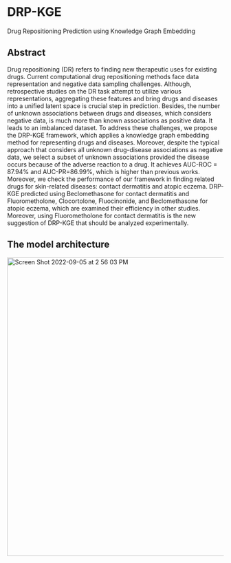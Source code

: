 # DRP-KGE
Drug Repositioning Prediction using Knowledge Graph Embedding
## Abstract
Drug repositioning (DR) refers to finding new therapeutic uses for existing drugs. Current computational drug repositioning methods face data representation and negative data sampling challenges. Although, retrospective studies on the DR task attempt to utilize various representations, aggregating these features and bring drugs and diseases into a unified latent space is crucial step in prediction. Besides, the number of unknown associations between drugs and diseases, which considers negative data, is much more than known associations as positive data. It leads to an imbalanced dataset. To address these challenges, we propose the DRP-KGE framework, which applies a knowledge graph embedding method for representing drugs and diseases. Moreover, despite the typical approach that considers all unknown drug-disease associations as negative data, we select a subset of unknown associations provided the disease occurs because of the adverse reaction to a drug. It achieves AUC-ROC = 87.94% and AUC-PR=86.99%, which is higher than previous works. Moreover, we check the performance of our framework in finding related drugs for skin-related diseases: contact dermatitis and atopic eczema. DRP-KGE predicted using Beclomethasone for contact dermatitis and Fluorometholone, Clocortolone, Fluocinonide, and Beclomethasone for atopic eczema, which are examined their efficiency in other studies. Moreover, using Fluorometholone for contact dermatitis is the new suggestion of DRP-KGE that should be analyzed experimentally. 
## The model architecture

<img width="694" alt="Screen Shot 2022-09-05 at 2 56 03 PM" src="https://user-images.githubusercontent.com/53209315/194271349-9f029948-1114-44b6-a8d7-dc122993b3eb.png">
